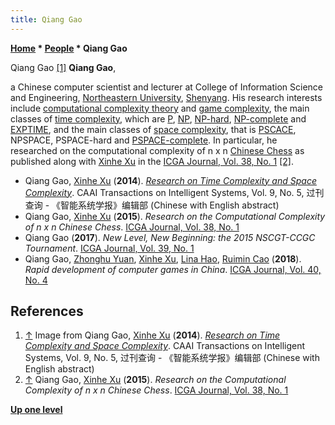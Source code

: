 ```yaml
---
title: Qiang Gao
---
```

**[Home](Home "Home") \* [People](People "People") \* Qiang Gao**



 [](File:QiangGao.jpg) Qiang Gao <a id="cite-note-1" href="#cite-ref-1">[1]</a> 
**Qiang Gao**,  

a Chinese computer scientist and lecturer at College of Information Science and Engineering, [Northeastern University](https://en.wikipedia.org/wiki/Northeastern_University_%28China%29), [Shenyang](https://en.wikipedia.org/wiki/Shenyang). 
His research interests include [computational complexity theory](https://en.wikipedia.org/wiki/Computational_complexity_theory) and [game complexity](https://en.wikipedia.org/wiki/Game_complexity), the main classes of [time complexity](https://en.wikipedia.org/wiki/Time_complexity), 
which are [P](https://en.wikipedia.org/wiki/P_%28complexity%29), [NP](https://en.wikipedia.org/wiki/NP_%28complexity%29), [NP-hard](https://en.wikipedia.org/wiki/NP-hardness), [NP-complete](https://en.wikipedia.org/wiki/NP-completeness) and [EXPTIME](https://en.wikipedia.org/wiki/EXPTIME), 
and the main classes of [space complexity](https://en.wikipedia.org/wiki/DSPACE), that is [PSCACE](https://en.wikipedia.org/wiki/PSPACE), NPSPACE, PSPACE-hard and [PSPACE-complete](https://en.wikipedia.org/wiki/PSPACE-complete). 
In particular, he researched on the computational complexity of n x n [Chinese Chess](Chinese_Chess "Chinese Chess") as published along with [Xinhe Xu](Xinhe_Xu "Xinhe Xu") in the [ICGA Journal, Vol. 38, No. 1](ICGA_Journal#38_1 "ICGA Journal") <a id="cite-note-2" href="#cite-ref-2">[2]</a>. 






* Qiang Gao, [Xinhe Xu](Xinhe_Xu "Xinhe Xu") (**2014**). *[Research on Time Complexity and Space Complexity](http://tis.hrbeu.edu.cn/oa/DArticle.aspx?type=view&id=20140502)*. CAAI Transactions on Intelligent Systems, Vol. 9, No. 5, 过刊查询 - 《智能系统学报》编辑部 (Chinese with English abstract)
* Qiang Gao, [Xinhe Xu](Xinhe_Xu "Xinhe Xu") (**2015**). *Research on the Computational Complexity of n x n Chinese Chess*. [ICGA Journal, Vol. 38, No. 1](ICGA_Journal#38_1 "ICGA Journal")
* Qiang Gao (**2017**). *New Level, New Beginning: the 2015 NSCGT-CCGC Tournament*. [ICGA Journal, Vol. 39, No. 1](ICGA_Journal#39_1 "ICGA Journal")
* Qiang Gao, [Zhonghu Yuan](index.php?title=Zhonghu_Yuan&action=edit&redlink=1 "Zhonghu Yuan (page does not exist)"), [Xinhe Xu](Xinhe_Xu "Xinhe Xu"), [Lina Hao](index.php?title=Lina_Hao&action=edit&redlink=1 "Lina Hao (page does not exist)"), [Ruimin Cao](index.php?title=Ruimin_Cao&action=edit&redlink=1 "Ruimin Cao (page does not exist)") (**2018**). *Rapid development of computer games in China*. [ICGA Journal, Vol. 40, No. 4](ICGA_Journal#40_4 "ICGA Journal")


## References


1. <a id="cite-ref-1" href="#cite-note-1">↑</a> Image from Qiang Gao, [Xinhe Xu](Xinhe_Xu "Xinhe Xu") (**2014**). *[Research on Time Complexity and Space Complexity](http://tis.hrbeu.edu.cn/oa/DArticle.aspx?type=view&id=20140502)*. CAAI Transactions on Intelligent Systems, Vol. 9, No. 5, 过刊查询 - 《智能系统学报》编辑部 (Chinese with English abstract)
2. <a id="cite-ref-2" href="#cite-note-2">↑</a> Qiang Gao, [Xinhe Xu](Xinhe_Xu "Xinhe Xu") (**2015**). *Research on the Computational Complexity of n x n Chinese Chess*. [ICGA Journal, Vol. 38, No. 1](ICGA_Journal#38_1 "ICGA Journal")

**[Up one level](People "People")**







 
